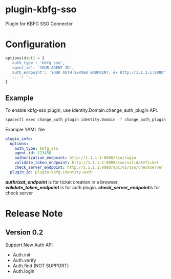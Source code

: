 # plugin-kbfg-sso

Plugin for KBFG SSO Connector


# Configuration

~~~python
options(dict) = {
  'auth_type': 'kbfg_sso',
  'agent_id': 'YOUR AGENT ID',
  'auth_endpoint': 'YOUR AUTH SERVER ENDPOINT, ex http://1.1.1.1:8080'
  '...': '...'
}
~~~


## Example

To enable kbfg-sso plugin,
use identity.Domain.change_auth_plugin API.


~~~bash
spacectl exec change_auth_plugin identity.Domain -f change_auth_plugin.yaml
~~~

Example YAML file

~~~yaml
plugin_info:
  options:
    auth_type: kbfg_sso
    agent_id: 123456
    authorization_endpoint: http://1.1.1.1:8080/sso/sigin
    validate_token_endpoint: http://1.1.1.1:8080/sso/validateTicket
    check_server_endpoint: http://1.1.1.1:8080/api/v1/sso/checkserver
  plugin_id: plugin-kbfg-identity-auth
~~~

***authrizat_endpoint*** is for ticket creation in a browser.
***validate_token_endpoint*** is for auth plugin.
***check_server_endpoint***is for check server

# Release Note

## Version 0.2

Support New Auth API
* Auth.init
* Auth.verify
* Auth.find (NOT SUPPORT)
* Auth.login
